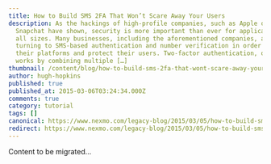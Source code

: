 ```yaml
---
title: How to Build SMS 2FA That Won’t Scare Away Your Users
description: As the hackings of high-profile companies, such as Apple or
  Snapchat have shown, security is more important than ever for applications of
  all sizes. Many businesses, including the aforementioned companies, are
  turning to SMS-based authentication and number verification in order to secure
  their platforms and protect their users. Two-factor authentication, or 2FA,
  works by combining multiple […]
thumbnail: /content/blog/how-to-build-sms-2fa-that-wont-scare-away-your-users/Manyellingatcomputer-1.jpg
author: hugh-hopkins
published: true
published_at: 2015-03-06T03:24:34.000Z
comments: true
category: tutorial
tags: []
canonical: https://www.nexmo.com/legacy-blog/2015/03/05/how-to-build-sms-2fa-that-wont-scare-away-your-users
redirect: https://www.nexmo.com/legacy-blog/2015/03/05/how-to-build-sms-2fa-that-wont-scare-away-your-users
---
```


Content to be migrated...
